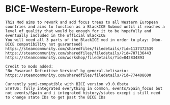 # BICE-Western-Europe-Rework
	This Mod aims to rework and add focus trees to all Western European countries and aims to function as a BlackICE Submod until it reaches a level of quality that would be enough for it to be hopefully and eventually included in the official BlackICE
	You will need all 3 parts of the BlackICE mod in order to play: (Non-BICE compatibility not guaranteed)
	https://steamcommunity.com/sharedfiles/filedetails/?id=1137372539
	https://steamcommunity.com/sharedfiles/filedetails/?id=707136443
	https://steamcommunity.com/workshop/filedetails/?id=842834893
	
	Credit to mods added:
	"No Pasaran! Definitive Version" by general.belisario:
	https://steamcommunity.com/sharedfiles/filedetails/?id=774408600
	
	Currently semi-compatible with BICE version v3.0.6beta
	STATUS: fully integrated everything in common, events/Spain_focus but not events/Spain and i integrated history/states except i still need to change state IDs to get past the BICE IDs